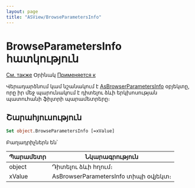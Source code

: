 ```yaml
---
layout: page
title: "ASView/BrowseParametersInfo"
---
```

# BrowseParametersInfo հատկություն


[См. также](../AsDialog/CreateBrowseParametersInfo.html) Օրինակ [Применяется к](../Asview.md)

Վերադարձնում կամ նշանակում է [AsBrowserParametersInfo](AsBrowserParametersInfo.html) օբյեկտը, որը իր մեջ պարունակում է դիտելու ձևի երկխոսության պատուհանի ֆիլտրի պարամետրերը։

## Շարահյուսություն

``` vb
Set object.BrowseParametersInfo [=xValue]  
```

Բաղադրիչներն են՝


| Պարամետր | Նկարագրություն |
|--|--|
| object | Դիտելու ձևի հղում։ |
| xValue | AsBrowserParametersInfo տիպի օվյեկտ։  |

